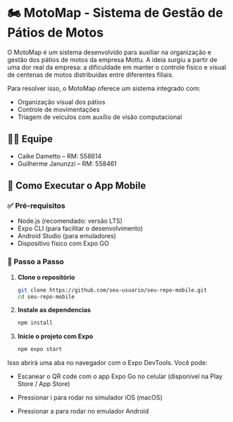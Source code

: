 # 🏍️ MotoMap - Sistema de Gestão de Pátios de Motos

O MotoMap é um sistema desenvolvido para auxiliar na organização e gestão dos pátios de motos da empresa Mottu. A ideia surgiu a partir de uma dor real da empresa: a dificuldade em manter o controle físico e visual de centenas de motos distribuídas entre diferentes filiais.

Para resolver isso, o MotoMap oferece um sistema integrado com:

- Organização visual dos pátios
- Controle de movimentações
- Triagem de veículos com auxílio de visão computacional

## 👨‍💻 Equipe

- Caike Dametto – RM: 558614
- Guilherme Janunzzi – RM: 558461

## 📱 Como Executar o App Mobile

### ✅ Pré-requisitos

- Node.js (recomendado: versão LTS)
- Expo CLI (para facilitar o desenvolvimento)
- Android Studio (para emuladores)
- Dispositivo físico com Expo GO

### 🔧 Passo a Passo

1. **Clone o repositório**
   ```bash
   git clone https://github.com/seu-usuario/seu-repo-mobile.git
   cd seu-repo-mobile
   ```
2. **Instale as dependencias**
    ````bash
    npm install
    ````
3. **Inicie o projeto com Expo**
    ````bash
    npm expo start
    ````
Isso abrirá uma aba no navegador com o Expo DevTools. Você pode:

- Escanear o QR code com o app Expo Go no celular (disponível na Play Store / App Store)

- Pressionar i para rodar no simulador iOS (macOS)

- Pressionar a para rodar no emulador Android